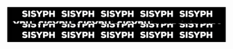 <div style='width: 100%; background-color: black;'>
  <div align="center">
    <img width="480" height="78" src="https://github.com/tit-alex/tit-alex/blob/main/assets/giphygif.gif">
  </dix>
</div>